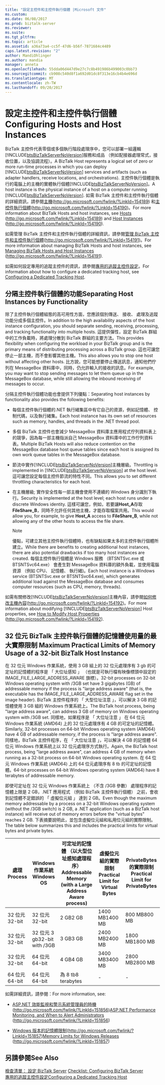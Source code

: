 ```yaml
---
title: "設定主控件和主控件執行個體 |Microsoft 文件"
ms.custom: 
ms.date: 06/08/2017
ms.prod: biztalk-server
ms.reviewer: 
ms.suite: 
ms.tgt_pltfrm: 
ms.topic: article
ms.assetid: a36a73a4-cc5f-47d6-b56f-7871684c4489
caps.latest.revision: "2"
author: MandiOhlinger
ms.author: mandia
manager: anneta
ms.openlocfilehash: 55dda06d447d9e27c7c8b491986b499003c0bb73
ms.sourcegitcommit: cb908c540d8f1a692d01dc8f313e16cb4b4e696d
ms.translationtype: MT
ms.contentlocale: zh-TW
ms.lasthandoff: 09/20/2017
---
```

# <a name="configuring-hosts-and-host-instances"></a><span data-ttu-id="657bf-102">設定主控件和主控件執行個體</span><span class="sxs-lookup"><span data-stu-id="657bf-102">Configuring Hosts and Host Instances</span></span>
<span data-ttu-id="657bf-103">BizTalk 主控件代表零個或多個執行階段處理序中，您可以部署一組邏輯[!INCLUDE[btsBizTalkServerNoVersion](../includes/btsbiztalkservernoversion-md.md)]服務和成品 （例如配接器處理常式，接收位置，以及協調流程）。</span><span class="sxs-lookup"><span data-stu-id="657bf-103">A BizTalk Host represents a logical set of zero or more run-time processes in which you can deploy [!INCLUDE[btsBizTalkServerNoVersion](../includes/btsbiztalkservernoversion-md.md)] services and artifacts (such as adapter handlers, receive locations, and orchestrations).</span></span> <span data-ttu-id="657bf-104">主控件執行個體是執行的電腦上的主機的實體執行個體[!INCLUDE[btsBizTalkServerNoVersion](../includes/btsbiztalkservernoversion-md.md)]。</span><span class="sxs-lookup"><span data-stu-id="657bf-104">A host instance is the physical instance of a host on a computer running [!INCLUDE[btsBizTalkServerNoVersion](../includes/btsbiztalkservernoversion-md.md)].</span></span> <span data-ttu-id="657bf-105">如需 BizTalk 主控件和主控件執行個體的詳細資訊，請參閱[主機](http://go.microsoft.com/fwlink/?LinkId=154189)(http://go.microsoft.com/fwlink/?LinkId=154189) 和[主控件執行個體](http://go.microsoft.com/fwlink/?LinkId=154190)(http://go.microsoft.com/fwlink/?LinkId=154190)。</span><span class="sxs-lookup"><span data-stu-id="657bf-105">For more information about BizTalk Hosts and host instances, see [Hosts](http://go.microsoft.com/fwlink/?LinkId=154189) (http://go.microsoft.com/fwlink/?LinkId=154189) and [Host Instances](http://go.microsoft.com/fwlink/?LinkId=154190) (http://go.microsoft.com/fwlink/?LinkId=154190).</span></span>  
  
 <span data-ttu-id="657bf-106">如需管理 BizTalk 主控件和主控件執行個體的詳細資訊，請參閱[管理 BizTalk 主控件和主控件執行個體](http://go.microsoft.com/fwlink/?LinkId=154191)(http://go.microsoft.com/fwlink/?LinkId=154191)。</span><span class="sxs-lookup"><span data-stu-id="657bf-106">For more information about managing BizTalk Hosts and host instances, see [Managing BizTalk Hosts and Host Instances](http://go.microsoft.com/fwlink/?LinkId=154191) (http://go.microsoft.com/fwlink/?LinkId=154191).</span></span>  
  
 <span data-ttu-id="657bf-107">如需如何設定專用的追蹤主控件的資訊，請參閱[專用的追蹤主控件設定](../technical-guides/configuring-a-dedicated-tracking-host.md)。</span><span class="sxs-lookup"><span data-stu-id="657bf-107">For information about how to configure a dedicated tracking host, see [Configuring a Dedicated Tracking Host](../technical-guides/configuring-a-dedicated-tracking-host.md).</span></span>  
  
## <a name="separating-host-instances-by-functionality"></a><span data-ttu-id="657bf-108">分隔主控件執行個體的功能</span><span class="sxs-lookup"><span data-stu-id="657bf-108">Separating Host Instances by Functionality</span></span>  
 <span data-ttu-id="657bf-109">除了主控件執行個體組態的高可用性方面，您應該個別傳送、 接收、 處理及追蹤功能分成多個主控件。</span><span class="sxs-lookup"><span data-stu-id="657bf-109">In addition to the high availability aspects of the host instance configuration, you should separate sending, receiving, processing, and tracking functionality into multiple hosts.</span></span> <span data-ttu-id="657bf-110">這提供彈性，設定 BizTalk 群組中的工作負載時，將處理分散到 BizTalk 群組的主要方法。</span><span class="sxs-lookup"><span data-stu-id="657bf-110">This provides flexibility when configuring the workload in your BizTalk group and is the primary means of distributing processing across a BizTalk group.</span></span> <span data-ttu-id="657bf-111">這也可讓您停止一部主機，而不會影響其他主機。</span><span class="sxs-lookup"><span data-stu-id="657bf-111">This also allows you to stop one host without affecting other hosts.</span></span> <span data-ttu-id="657bf-112">比方說，您可能想要停止傳送訊息，通知他們佇列在 MessageBox 資料庫中，同時，仍允許輸入的接收的訊息。</span><span class="sxs-lookup"><span data-stu-id="657bf-112">For example, you may want to stop sending messages to let them queue up in the MessageBox database, while still allowing the inbound receiving of messages to occur.</span></span>  
  
 <span data-ttu-id="657bf-113">分隔主控件執行個體功能也會提供下列優點：</span><span class="sxs-lookup"><span data-stu-id="657bf-113">Separating host instances by functionality also provides the following benefits:</span></span>  
  
-   <span data-ttu-id="657bf-114">每個主控件執行個體的.NET 執行緒集區中有它自己的資源，例如記憶體、 控制代碼，以及執行緒集。</span><span class="sxs-lookup"><span data-stu-id="657bf-114">Each host instance has its own set of resources such as memory, handles, and threads in the .NET thread pool.</span></span>  
  
-   <span data-ttu-id="657bf-115">多個 BizTalk 主控件也會減少 MessageBox 資料庫主應用程式佇列資料表上的競爭，因為每一部主機指派自己 MessageBox 資料庫中的工作佇列資料表。</span><span class="sxs-lookup"><span data-stu-id="657bf-115">Multiple BizTalk Hosts will also reduce contention on the MessageBox database host queue tables since each host is assigned its own work queue tables in the MessageBox database.</span></span>  
  
-   <span data-ttu-id="657bf-116">節流中實作[!INCLUDE[btsBizTalkServerNoVersion](../includes/btsbiztalkservernoversion-md.md)]主機層級。</span><span class="sxs-lookup"><span data-stu-id="657bf-116">Throttling is implemented in [!INCLUDE[btsBizTalkServerNoVersion](../includes/btsbiztalkservernoversion-md.md)] at the host level.</span></span> <span data-ttu-id="657bf-117">這可讓您設定每個主控件節流的特性不同。</span><span class="sxs-lookup"><span data-stu-id="657bf-117">This allows you to set different throttling characteristics for each host.</span></span>  
  
-   <span data-ttu-id="657bf-118">在主機層級; 實作安全性每一部主機會使用不連續的 Windows 身分識別下執行。</span><span class="sxs-lookup"><span data-stu-id="657bf-118">Security is implemented at the host level; each host runs under a discrete Windows identity.</span></span> <span data-ttu-id="657bf-119">這樣可讓您，例如，若要讓**Host_A**存取**FileShare_B**，同時不允許任何其他主機，才能存取檔案共用。</span><span class="sxs-lookup"><span data-stu-id="657bf-119">This would allow you, for example, to give **Host_A** access to **FileShare_B**, while not allowing any of the other hosts to access the file share.</span></span>  
  
    > [!NOTE]  
    >  <span data-ttu-id="657bf-120">優點，可建立其他主控件執行個體時，也有缺點如果太多的主控件執行個體所建立。</span><span class="sxs-lookup"><span data-stu-id="657bf-120">While there are benefits to creating additional host instances, there are also potential drawbacks if too many host instances are created.</span></span> <span data-ttu-id="657bf-121">每個主控件執行個體是 Windows 服務 （BTSNTSvc.exe 或 BTSNTSvc64.exe） 會產生對 MessageBox 資料庫的額外負載，並使用電腦資源 （例如 CPU、 記憶體、 執行緒)。</span><span class="sxs-lookup"><span data-stu-id="657bf-121">Each host instance is a Windows service (BTSNTSvc.exe or BTSNTSvc64.exe), which generates additional load against the MessageBox database and consumes computer resources (such as CPU, memory, threads).</span></span>  
  
 <span data-ttu-id="657bf-122">如需有關修改[!INCLUDE[btsBizTalkServerNoVersion](../includes/btsbiztalkservernoversion-md.md)]主機內容，請參閱[如何修改主機內容](http://go.microsoft.com/fwlink/?LinkId=154192)(http://go.microsoft.com/fwlink/?LinkId=154192)。</span><span class="sxs-lookup"><span data-stu-id="657bf-122">For more information about modifying [!INCLUDE[btsBizTalkServerNoVersion](../includes/btsbiztalkservernoversion-md.md)] Host properties, see [How to Modify Host Properties](http://go.microsoft.com/fwlink/?LinkId=154192) (http://go.microsoft.com/fwlink/?LinkId=154192).</span></span>  
  
##  <span data-ttu-id="657bf-123"><a name="BKMK_MemLimit"></a>32 位元 BizTalk 主控件執行個體的記憶體使用量的最大實際限制</span><span class="sxs-lookup"><span data-stu-id="657bf-123"><a name="BKMK_MemLimit"></a> Maximum Practical Limits of Memory Usage of a 32-bit BizTalk Host Instance</span></span>  
 <span data-ttu-id="657bf-124">在 32 位元 Windows 作業系統，使用 3 GB 組上的 32 位元處理序有 3 gb 的可定址的記憶體的程序是 「 大位址感知 」 （也就是可執行檔有映像標頭中設定的 IMAGE_FILE_LARGE_ADDRESS_AWARE 旗標）。</span><span class="sxs-lookup"><span data-stu-id="657bf-124">32-bit processes on 32-bit Windows operating system with /3GB set have 3 gigabytes (GB) of addressable memory if the process is "large address aware" (that is, the executable has the IMAGE_FILE_LARGE_ADDRESS_AWARE flag set in the image header).</span></span>  <span data-ttu-id="657bf-125">BizTalk 主控件程序的 「 大型位址注意 」，可以解決 3 GB 的記憶體使用 3 GB 組的 Windows 作業系統上。</span><span class="sxs-lookup"><span data-stu-id="657bf-125">The BizTalk host process, being "large address aware", can address 3 GB of memory on Windows operating system with /3GB set.</span></span>  <span data-ttu-id="657bf-126">同樣地，如果程序是 「 大位址注意 」 在 64 位元 Windows 作業系統 (AMD64) 上的 32 位元處理序有 4 GB 的可定址的記憶體。</span><span class="sxs-lookup"><span data-stu-id="657bf-126">Similarly, 32-bit processes on 64-bit Windows operating system (AMD64) have 4 GB of addressable memory, if the process is "large address aware".</span></span>  <span data-ttu-id="657bf-127">同樣地，BizTalk 主控件程序，在 「 大位址注意 」，可以解決 4 GB 的記憶體 64 位元 Windows 作業系統上以 32 位元處理序方式執行。</span><span class="sxs-lookup"><span data-stu-id="657bf-127">Again, the BizTalk host process, being "large address aware", can address 4 GB of memory when running as a 32-bit process on 64-bit Windows operating system.</span></span> <span data-ttu-id="657bf-128">在 64 位元 Windows 作業系統 (AMD64) 上的 64 位元處理序有 8 tb 的可定址的記憶體。</span><span class="sxs-lookup"><span data-stu-id="657bf-128">64-bit processes on 64-bit Windows operating system (AMD64) have 8 terabytes of addressable memory.</span></span>  
  
 <span data-ttu-id="657bf-129">即使可定址在 32 位元 Windows 作業系統上 （不含 /3GB 參數） 處理程序的記憶體上限是 2 GB，.NET 應用程式 （例如 BizTalk 主控件執行個體） 之前，會收到記憶體不足錯誤的 「 虛擬位元組 」 達到 2 GB。</span><span class="sxs-lookup"><span data-stu-id="657bf-129">Even though the maximum memory addressable by a process on a 32-bit Windows operating system (without the /3GB switch) is 2 GB, a .NET application (such as a BizTalk host instance) will receive out of memory errors before the "virtual bytes" reaches 2 GB.</span></span> <span data-ttu-id="657bf-130">下表摘要說明此，並包含虛擬位元組和私用位元組的實際限制。</span><span class="sxs-lookup"><span data-stu-id="657bf-130">The table below summarizes this and includes the practical limits for virtual bytes and private bytes.</span></span>  
  
|<span data-ttu-id="657bf-131">處理</span><span class="sxs-lookup"><span data-stu-id="657bf-131">Process</span></span>|<span data-ttu-id="657bf-132">Windows 作業系統</span><span class="sxs-lookup"><span data-stu-id="657bf-132">Windows OS</span></span>|<span data-ttu-id="657bf-133">可定址的記憶體 （以大型位址感知處理程序）</span><span class="sxs-lookup"><span data-stu-id="657bf-133">Addressable Memory (with a Large Address Aware process)</span></span>|<span data-ttu-id="657bf-134">虛擬位元組的實際限制</span><span class="sxs-lookup"><span data-stu-id="657bf-134">Practical Limit for Virtual Bytes</span></span>|<span data-ttu-id="657bf-135">PrivateBytes 的實際限制</span><span class="sxs-lookup"><span data-stu-id="657bf-135">Practical Limit for PrivateBytes</span></span>|  
|-------------|----------------|---------------------------------------------------------------|---------------------------------------|--------------------------------------|  
|<span data-ttu-id="657bf-136">32 位元</span><span class="sxs-lookup"><span data-stu-id="657bf-136">32-bit</span></span>|<span data-ttu-id="657bf-137">32 位元</span><span class="sxs-lookup"><span data-stu-id="657bf-137">32-bit</span></span>|<span data-ttu-id="657bf-138">2 GB</span><span class="sxs-lookup"><span data-stu-id="657bf-138">2 GB</span></span>|<span data-ttu-id="657bf-139">1400 MB</span><span class="sxs-lookup"><span data-stu-id="657bf-139">1400 MB</span></span>|<span data-ttu-id="657bf-140">800 MB</span><span class="sxs-lookup"><span data-stu-id="657bf-140">800 MB</span></span>|  
|<span data-ttu-id="657bf-141">32 位元</span><span class="sxs-lookup"><span data-stu-id="657bf-141">32-bit</span></span>|<span data-ttu-id="657bf-142">32 位元 3 gb</span><span class="sxs-lookup"><span data-stu-id="657bf-142">32-bit with /3GB</span></span>|<span data-ttu-id="657bf-143">3 GB</span><span class="sxs-lookup"><span data-stu-id="657bf-143">3 GB</span></span>|<span data-ttu-id="657bf-144">2400 MB</span><span class="sxs-lookup"><span data-stu-id="657bf-144">2400 MB</span></span>|<span data-ttu-id="657bf-145">1800 MB</span><span class="sxs-lookup"><span data-stu-id="657bf-145">1800 MB</span></span>|  
|<span data-ttu-id="657bf-146">32 位元</span><span class="sxs-lookup"><span data-stu-id="657bf-146">32-bit</span></span>|<span data-ttu-id="657bf-147">64 位元</span><span class="sxs-lookup"><span data-stu-id="657bf-147">64-bit</span></span>|<span data-ttu-id="657bf-148">4 GB</span><span class="sxs-lookup"><span data-stu-id="657bf-148">4 GB</span></span>|<span data-ttu-id="657bf-149">3400 MB</span><span class="sxs-lookup"><span data-stu-id="657bf-149">3400 MB</span></span>|<span data-ttu-id="657bf-150">2800 MB</span><span class="sxs-lookup"><span data-stu-id="657bf-150">2800 MB</span></span>|  
|<span data-ttu-id="657bf-151">64 位元</span><span class="sxs-lookup"><span data-stu-id="657bf-151">64-bit</span></span>|<span data-ttu-id="657bf-152">64 位元</span><span class="sxs-lookup"><span data-stu-id="657bf-152">64-bit</span></span>|<span data-ttu-id="657bf-153">為 8 tb</span><span class="sxs-lookup"><span data-stu-id="657bf-153">8 terabytes</span></span>|-|-|  
  
 <span data-ttu-id="657bf-154">如需詳細資訊，請參閱：</span><span class="sxs-lookup"><span data-stu-id="657bf-154">For more information, see:</span></span>  
  
-   <span data-ttu-id="657bf-155">[ASP.NET 效能監視和警示系統管理員的時機](http://go.microsoft.com/fwlink/?LinkId=151856)(http://go.microsoft.com/fwlink/?LinkId=151856)</span><span class="sxs-lookup"><span data-stu-id="657bf-155">[ASP.NET Performance Monitoring, and When to Alert Administrators](http://go.microsoft.com/fwlink/?LinkId=151856) (http://go.microsoft.com/fwlink/?LinkId=151856)</span></span>  
  
-   <span data-ttu-id="657bf-156">[Windows 版本的記憶體限制](http://go.microsoft.com/fwlink/?LinkId=151857)(http://go.microsoft.com/fwlink/?LinkId=151857)</span><span class="sxs-lookup"><span data-stu-id="657bf-156">[Memory Limits for Windows Releases](http://go.microsoft.com/fwlink/?LinkId=151857) (http://go.microsoft.com/fwlink/?LinkId=151857)</span></span>  
  
## <a name="see-also"></a><span data-ttu-id="657bf-157">另請參閱</span><span class="sxs-lookup"><span data-stu-id="657bf-157">See Also</span></span>  
 <span data-ttu-id="657bf-158">[檢查清單： 設定 BizTalk Server](../technical-guides/checklist-configuring-biztalk-server.md) </span><span class="sxs-lookup"><span data-stu-id="657bf-158">[Checklist: Configuring BizTalk Server](../technical-guides/checklist-configuring-biztalk-server.md) </span></span>  
 [<span data-ttu-id="657bf-159">專用的追蹤主控件設定</span><span class="sxs-lookup"><span data-stu-id="657bf-159">Configuring a Dedicated Tracking Host</span></span>](../technical-guides/configuring-a-dedicated-tracking-host.md)